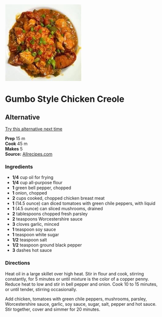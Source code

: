 [![](/images/f8b54915-c08a-4591-a736-f9a9773232fb.jpg)](https://images.media-allrecipes.com/userphotos/250x250/660029.jpg)

#  Gumbo Style Chicken Creole

## Alternative
[Try this alternative next time](https://www.southernliving.com/recipes/chicken-andouille-gumbo)

**Prep** 15 m  
**Cook** 45 m  
**Makes** 5  
**Source:** [Allrecipes.com](http://allrecipes.com/recipe/24789/gumbo-style-chicken-creole/print/?recipeType=Recipe&servings=5&isMetric=false)

###  Ingredients

  *  **1/4** cup oil for frying
  *   **1/4** cup all-purpose flour
  *   **1** green bell pepper, chopped
  *   **1** onion, chopped
  *   **2** cups cooked, chopped chicken breast meat
  *   **1** (14.5 ounce) can diced tomatoes with green chile peppers, with liquid
  *   **1** (4.5 ounce) can sliced mushrooms, drained
  *   **2** tablespoons chopped fresh parsley
  *   **2** teaspoons Worcestershire sauce
  *   **3** cloves garlic, minced
  *   **1** teaspoon soy sauce
  *   **1** teaspoon white sugar
  *   **1/2** teaspoon salt
  *   **1/2** teaspoon ground black pepper
  *   **3** dashes hot sauce

###  Directions

Heat oil in a large skillet over high heat. Stir in flour and cook, stirring
constantly, for 5 minutes or until mixture is the color of a copper penny.
Reduce heat to low and stir in bell pepper and onion. Cook 10 to 15 minutes,
or until tender, stirring occasionally.

Add chicken, tomatoes with green chile peppers, mushrooms, parsley,
Worcestershire sauce, garlic, soy sauce, sugar, salt, pepper and hot sauce.
Stir together, cover and simmer for 20 minutes.

